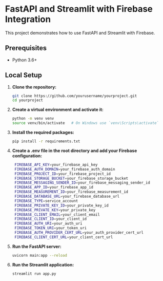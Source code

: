# FastAPI and Streamlit with Firebase Integration

This project demonstrates how to use FastAPI and Streamlit with Firebase.

## Prerequisites

- Python 3.6+

## Local Setup

1. **Clone the repository:**

   ```sh
   git clone https://github.com/yourusername/yourproject.git
   cd yourproject
   ```

2. **Create a virtual environment and activate it:**

   ```sh
   python -m venv venv
   source venv/bin/activate   # On Windows use `venv\Scripts\activate`
   ```

3. **Install the required packages:**

   ```sh
   pip install -r requirements.txt
   ```

4. **Create a .env file in the root directory and add your Firebase configuration:**

   ```sh
    FIREBASE_API_KEY=your_firebase_api_key
    FIREBASE_AUTH_DOMAIN=your_firebase_auth_domain
    FIREBASE_PROJECT_ID=your_firebase_project_id
    FIREBASE_STORAGE_BUCKET=your_firebase_storage_bucket
    FIREBASE_MESSAGING_SENDER_ID=your_firebase_messaging_sender_id
    FIREBASE_APP_ID=your_firebase_app_id
    FIREBASE_MEASUREMENT_ID=your_firebase_measurement_id
    FIREBASE_DATABASE_URL=your_firebase_database_url
    FIREBASE_TYPE=service_account
    FIREBASE_PRIVATE_KEY_ID=your_private_key_id
    FIREBASE_PRIVATE_KEY=your_private_key
    FIREBASE_CLIENT_EMAIL=your_client_email
    FIREBASE_CLIENT_ID=your_client_id
    FIREBASE_AUTH_URI=your_auth_uri
    FIREBASE_TOKEN_URI=your_token_uri
    FIREBASE_AUTH_PROVIDER_CERT_URL=your_auth_provider_cert_url
    FIREBASE_CLIENT_CERT_URL=your_client_cert_url
   ```

5. **Run the FastAPI server:**

   ```sh
   uvicorn main:app --reload
   ```

5. **Run the Streamlit application:**

   ```sh
   streamlit run app.py
   ```   
